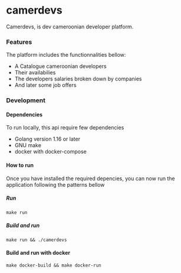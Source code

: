# camerdevs
Camerdevs, is dev cameroonian developer platform.

### Features
The platform includes the functionnalities bellow:
- A Catalogue cameroonian developers
- Their availabilies
- The developers salaries broken down by companies
- And later some job offers

### Development

#### Dependencies
To run locally, this api require few dependencies

- Golang version 1.16 or later
- GNU make
- docker with docker-compose

#### How to run
Once you have installed the required depencies, you can now run the application
following the patterns bellow

##### Run
`make run`

##### Build and run
`make run && ./camerdevs`

#### Build and run with docker
`make docker-build && make docker-run`

